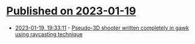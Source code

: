 # [Published on 2023-01-19](index.md)

* [2023-01-19, 19:33:11](https://lobste.rs/s/qsh4zi/pseudo_3d_shooter_written_completely) - [Pseudo-3D shooter written completely in gawk using raycasting technique](https://github.com/TheMozg/awk-raycaster)
